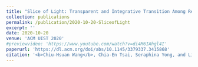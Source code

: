 ```yaml
---
title: "Slice of Light: Transparent and Integrative Transition Among Realities in a Multi-HMD-UserEnvironment."
collection: publications
permalink: /publication/2020-10-20-SliceofLight
excerpt: ''
date: 2020-10-20
venue: 'ACM UIST 2020'
#previewvideo: 'https://www.youtube.com/watch?v=di4M6IAhgl4I'
paperurl: 'https://dl.acm.org/doi/abs/10.1145/3379337.3415868'
citation: '<b>Chiu-Hsuan Wang</b>, Chia-En Tsai, Seraphina Yong, and Liwei Chan. 2020. Slice of Light: Transparent and Integrative Transition Among Realities in a Multi-HMD-User Environment. In Proceedings of the 33rd Annual ACM Symposium on User Interface Software and Technology (UIST ’20). Association for Computing Machinery, New York, NY, USA, 805–817.'
---
```

